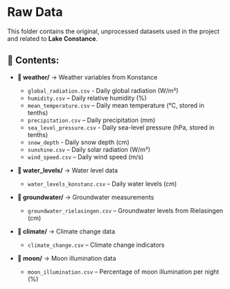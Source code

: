 # Raw Data
This folder contains the original, unprocessed datasets used in the project and related to **Lake Constance**.

## 📂 Contents:

- **📁 weather/** → Weather variables from Konstance
  - `global_radiation.csv` - Daily global radiation (W/m²)
  - `humidity.csv` – Daily relative humidity (%)
  - `mean_temperature.csv` – Daily mean temperature (°C, stored in tenths)
  - `precipitation.csv` – Daily precipitation (mm)
  - `sea_level_pressure.csv` - Daily sea-level pressure (hPa, stored in tenths)
  - `snow_depth` - Daily snow depth (cm)
  - `sunshine.csv` – Daily solar radiation (W/m²)
  - `wind_speed.csv` – Daily wind speed (m/s)


- **📁 water_levels/** → Water level data
  - `water_levels_konstanz.csv` – Daily water levels (cm)

- **📁 groundwater/** → Groundwater measurements
  - `groundwater_rielasingen.csv` – Groundwater levels from Rielasingen (cm)

- **📁 climate/** → Climate change data
  - `climate_change.csv` – Climate change indicators

- **📁 moon/** → Moon illumination data
  - `moon_illumination.csv` – Percentage of moon illumination per night (%)

